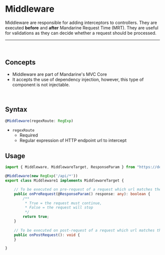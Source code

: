# Middleware
Middleware are responsible for adding interceptors to controllers. They are executed **before** and **after** Mandarine Request Time (MRT). They are useful for validations as they can decide whether a request should be processed.

-----
&nbsp;

## Concepts
- Middleware are part of Mandarine's MVC Core
- It accepts the use of dependency injection, however, this type of component is not injectable.

&nbsp;

## Syntax

```typescript
@Middleware(regexRoute: RegExp)
```
- `regexRoute`
    - Required
    - Regular expression of HTTP endpoint url to intercept

## Usage

```typescript
import { Middleware, MiddlewareTarget, ResponseParam } from "https://deno.land/x/mandarinets@v2.3.0/mod.ts";

@Middleware(new RegExp('/api/*'))
export class Middleware1 implements MiddlewareTarget {

    // To be executed on pre-request of a request which url matches the middleware's regular expression route
    public onPreRequest(@ResponseParam() response: any): boolean {
        /**
         * True = the request must continue, 
         * False = the request will stop 
         */
        return true;
    }
    
    // To be executed on post-request of a request which url matches the middleware's regular expression route
    public onPostRequest(): void {
    }

}
```
